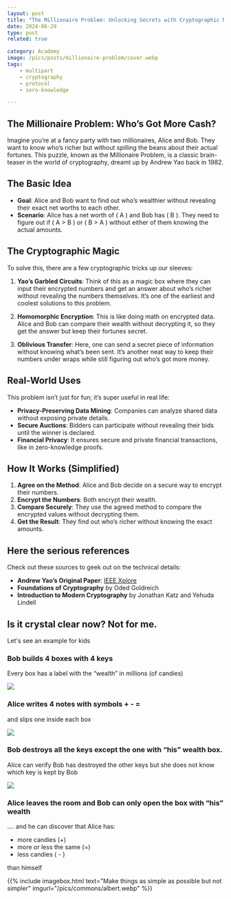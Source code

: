 ```yaml
---
layout: post
title: "The Millionaire Problem: Unlocking Secrets with Cryptographic Magic"
date: 2024-06-29 
type: post
related: true

category: Academy
image: /pics/posts/millionaire-problem/cover.webp
tags: 
    - multipart
    - cryptography
    - protocol
    - zero-knowledge

---
```


## The Millionaire Problem: Who’s Got More Cash?

Imagine you’re at a fancy party with two millionaires, Alice and Bob. They want to know who’s richer but without spilling the beans about their actual fortunes. This puzzle, known as the Millionaire Problem, is a classic brain-teaser in the world of cryptography, dreamt up by Andrew Yao back in 1982.



## The Basic Idea

- **Goal**: Alice and Bob want to find out who’s wealthier without revealing their exact net worths to each other.
- **Scenario**: Alice has a net worth of \( A \) and Bob has \( B \). They need to figure out if \( A > B \) or \( B > A \) without either of them knowing the actual amounts.

## The Cryptographic Magic

To solve this, there are a few cryptographic tricks up our sleeves:

1. **Yao’s Garbled Circuits**: Think of this as a magic box where they can input their encrypted numbers and get an answer about who’s richer without revealing the numbers themselves. It’s one of the earliest and coolest solutions to this problem.
   
2. **Homomorphic Encryption**: This is like doing math on encrypted data. Alice and Bob can compare their wealth without decrypting it, so they get the answer but keep their fortunes secret.

3. **Oblivious Transfer**: Here, one can send a secret piece of information without knowing what’s been sent. It’s another neat way to keep their numbers under wraps while still figuring out who’s got more money.

## Real-World Uses

This problem isn’t just for fun; it’s super useful in real life:

- **Privacy-Preserving Data Mining**: Companies can analyze shared data without exposing private details.
- **Secure Auctions**: Bidders can participate without revealing their bids until the winner is declared.
- **Financial Privacy**: It ensures secure and private financial transactions, like in zero-knowledge proofs.

## How It Works (Simplified)

1. **Agree on the Method**: Alice and Bob decide on a secure way to encrypt their numbers.
2. **Encrypt the Numbers**: Both encrypt their wealth.
3. **Compare Securely**: They use the agreed method to compare the encrypted values without decrypting them.
4. **Get the Result**: They find out who’s richer without knowing the exact amounts.

## Here the serious references

Check out these sources to geek out on the technical details:
- **Andrew Yao’s Original Paper**: [IEEE Xplore](https://ieeexplore.ieee.org/document/4568381)
- **Foundations of Cryptography** by Oded Goldreich
- **Introduction to Modern Cryptography** by Jonathan Katz and Yehuda Lindell


## Is it crystal clear now? Not for me.

Let's see an example for kids


### Bob builds 4 boxes with 4 keys

Every box has a label with the “wealth” in millions (of candies)


![](/pics/posts/millionaire-problem/1.png)

### Alice writes 4 notes with symbols + - =

and slips one inside each box

![](/pics/posts/millionaire-problem/2.png)


### Bob destroys all the keys except the one with “his” wealth box. 

Alice can verify Bob has destroyed the other keys but she does not know which key is kept by Bob

![](/pics/posts/millionaire-problem/3.png)


### Alice leaves the room and Bob can only open the box with “his” wealth 

.... and he can discover that Alice has:

- more candies (+)
- more or less the same (=)
- less candies ( - )

than himself


{{% include imagebox.html text="Make things as simple as possible but not simpler" imgurl="/pics/commons/albert.webp" %}}